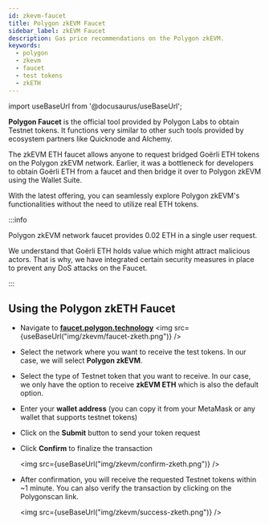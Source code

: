 ```yaml
---
id: zkevm-faucet
title: Polygon zkEVM Faucet
sidebar_label: zkEVM Faucet
description: Gas price recommendations on the Polygon zkEVM.
keywords:
  - polygon
  - zkevm
  - faucet
  - test tokens
  - zkETH
---
```


import useBaseUrl from '@docusaurus/useBaseUrl';

**Polygon Faucet** is the official tool provided by Polygon Labs to obtain Testnet tokens. It functions very similar to other such tools provided by ecosystem partners like Quicknode and Alchemy.

The zkEVM ETH faucet allows anyone to request bridged Goërli ETH tokens on the Polygon zkEVM network. Earlier, it was a bottleneck for developers to obtain Goërli ETH from a faucet and then bridge it over to Polygon zkEVM using the Wallet Suite.

With the latest offering, you can seamlessly explore Polygon zkEVM's functionalities without the need to utilize real ETH tokens.

:::info

Polygon zkEVM network faucet provides 0.02 ETH in a single user request.

We understand that Goërli ETH holds value which might attract malicious actors. That is why, we have integrated certain security measures in place to prevent any DoS attacks on the Faucet.

:::

## Using the Polygon zkETH Faucet

- Navigate to [**faucet.polygon.technology**](https://faucet.polygon.technology/)
   <img src={useBaseUrl("img/zkevm/faucet-zketh.png")} />

- Select the network where you want to receive the test tokens. In our case, we will select **Polygon zkEVM**.

- Select the type of Testnet token that you want to receive. In our case, we only have the option to receive **zkEVM ETH** which is also the default option.

- Enter your **wallet address** (you can copy it from your MetaMask or any wallet that supports testnet tokens)

- Click on the **Submit** button to send your token request

- Click **Confirm** to finalize the transaction

   <img src={useBaseUrl("img/zkevm/confirm-zketh.png")} />

- After confirmation, you will receive the requested Testnet tokens within ~1 minute. You can also verify the transaction by clicking on the Polygonscan link.

   <img src={useBaseUrl("img/zkevm/success-zketh.png")} />
